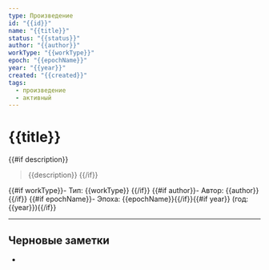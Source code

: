 ```yaml
---
type: Произведение
id: "{{id}}"
name: "{{title}}"
status: "{{status}}"
author: "{{author}}"
workType: "{{workType}}"
epoch: "{{epochName}}"
year: "{{year}}"
created: "{{created}}"
tags:
  - произведение
  - активный
---
```


# {{title}}

{{#if description}}
> {{description}}
{{/if}}

{{#if workType}}- Тип: {{workType}}
{{/if}}
{{#if author}}- Автор: {{author}}
{{/if}}
{{#if epochName}}- Эпоха: {{epochName}}{{/if}}{{#if year}} (год: {{year}}){{/if}}

---

## Черновые заметки

-

